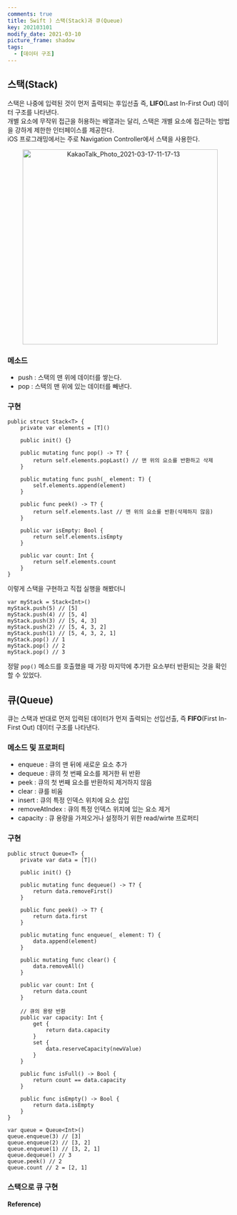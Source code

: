 ```yaml
---
comments: true
title: Swift ) 스택(Stack)과 큐(Queue)
key: 202103101
modify_date: 2021-03-10
picture_frame: shadow
tags:
  - [데이터 구조]
---
```

 
## 스택(Stack)
 
스택은 나중에 입력된 것이 먼저 출력되는 후입선출 즉, **LIFO**(Last In-First Out) 데이터 구조를 나타낸다.   
개별 요소에 무작위 접근을 허용하는 배열과는 달리, 스택은 개별 요소에 접근하는 방법을 강하게 제한한 인터페이스를 제공한다.   
iOS 프로그래밍에서는 주로 Navigation Controller에서 스택을 사용한다.   
 
<p style="text-align:center"><img width="437" alt="KakaoTalk_Photo_2021-03-17-11-17-13" src="https://user-images.githubusercontent.com/50580583/111404602-634bb880-8712-11eb-941c-a6b0aeb46cc2.png"></p>
 
### 메소드
 
- push : 스택의 맨 위에 데이터를 쌓는다.
- pop : 스택의 맨 위에 있는 데이터를 빼낸다.
 
### 구현
 
```
public struct Stack<T> {
    private var elements = [T]()
    
    public init() {}
    
    public mutating func pop() -> T? {
        return self.elements.popLast() // 맨 위의 요소를 반환하고 삭제
    }
    
    public mutating func push(_ element: T) {
        self.elements.append(element)
    }
    
    public func peek() -> T? {
        return self.elements.last // 맨 위의 요소를 반환(삭제하지 않음)
    }
    
    public var isEmpty: Bool {
        return self.elements.isEmpty
    }
    
    public var count: Int {
        return self.elements.count
    }
}
```
이렇게 스택을 구현하고 직접 실행을 해봤더니
```
var myStack = Stack<Int>()
myStack.push(5) // [5]
myStack.push(4) // [5, 4]
myStack.push(3) // [5, 4, 3]
myStack.push(2) // [5, 4, 3, 2]
myStack.push(1) // [5, 4, 3, 2, 1]
myStack.pop() // 1
myStack.pop() // 2
myStack.pop() // 3
```
정말 `pop()` 메소드를 호출했을 때 가장 마지막에 추가한 요소부터 반환되는 것을 확인할 수 있었다.
 
## 큐(Queue)
 
큐는 스택과 반대로 먼저 입력된 데이터가 먼저 출력되는 선입선출, 즉 **FIFO**(First In-First Out) 데이터 구조를 나타낸다.
 
### 메소드 및 프로퍼티
 
- enqueue : 큐의 맨 뒤에 새로운 요소 추가
- dequeue : 큐의 첫 번째 요소를 제거한 뒤 반환
- peek : 큐의 첫 번째 요소를 반환하되 제거하지 않음
- clear : 큐를 비움
- insert : 큐의 특정 인덱스 위치에 요소 삽입
- removeAtIndex : 큐의 특정 인덱스 위치에 있는 요소 제거
- capacity : 큐 용량을 가져오거나 설정하기 위한 read/wirte 프로퍼티
 
### 구현
 
```
public struct Queue<T> {
    private var data = [T]()
    
    public init() {}
    
    public mutating func dequeue() -> T? {
        return data.removeFirst()
    }
    
    public func peek() -> T? {
        return data.first
    }
    
    public mutating func enqueue(_ element: T) {
        data.append(element)
    }
    
    public mutating func clear() {
        data.removeAll()
    }
    
    public var count: Int {
        return data.count
    }
    
    // 큐의 용량 반환
    public var capacity: Int {
        get {
            return data.capacity
        }
        set {
            data.reserveCapacity(newValue)
        }
    }
    
    public func isFull() -> Bool {
        return count == data.capacity
    }
    
    public func isEmpty() -> Bool {
        return data.isEmpty
    }
}
 
var queue = Queue<Int>()
queue.enqueue(3) // [3]
queue.enqueue(2) // [3, 2]
queue.enqueue(1) // [3, 2, 1]
queue.dequeue() // 3
queue.peek() // 2
queue.count // 2 = [2, 1]
```
 
### 스택으로 큐 구현
 

 
#### Reference)
 
